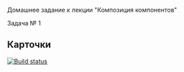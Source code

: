 Домашнее задание к лекции "Композиция компонентов"

Задача № 1
## Карточки

[![Build status](https://ci.appveyor.com/api/projects/status/bc3kr2g9nroow7tm?svg=true)](https://ci.appveyor.com/project/ChumakovaAnna/r-hw-5-task-1)